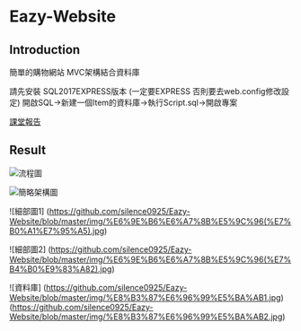 # Eazy-Website
Introduction
--

簡單的購物網站 MVC架構結合資料庫

請先安裝 SQL2017EXPRESS版本 (一定要EXPRESS 否則要去web.config修改設定)
開啟SQL->新建一個Item的資料庫->執行Script.sql->開啟專案

[課堂報告](網指)


Result
--

![流程圖](https://github.com/silence0925/Eazy-Website/blob/master/img/%E6%B5%81%E7%A8%8B%E5%9C%96.jpg)

![簡略架構圖](https://github.com/silence0925/Eazy-Website/blob/master/img/%E6%9E%B6%E6%A7%8B%E5%9C%96(%E7%B0%A1%E7%95%A5).jpg)


![細部圖1] (https://github.com/silence0925/Eazy-Website/blob/master/img/%E6%9E%B6%E6%A7%8B%E5%9C%96(%E7%B0%A1%E7%95%A5).jpg)

![細部圖2] (https://github.com/silence0925/Eazy-Website/blob/master/img/%E6%9E%B6%E6%A7%8B%E5%9C%96(%E7%B4%B0%E9%83%A82).jpg)

![資料庫] (https://github.com/silence0925/Eazy-Website/blob/master/img/%E8%B3%87%E6%96%99%E5%BA%AB1.jpg)
(https://github.com/silence0925/Eazy-Website/blob/master/img/%E8%B3%87%E6%96%99%E5%BA%AB2.jpg)